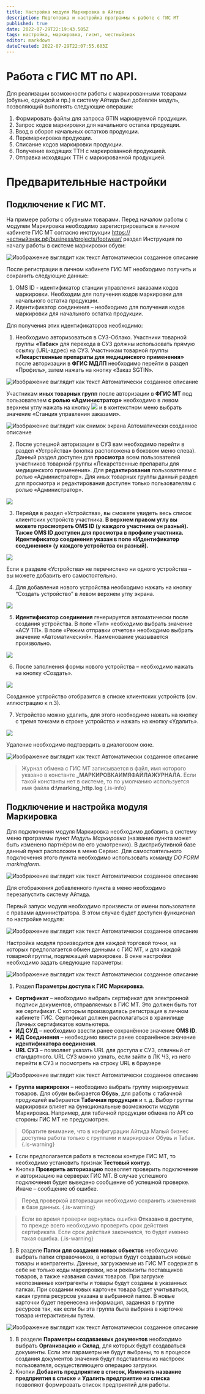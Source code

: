 ```yaml
---
title: Настройка модуля Маркировка в Айтиде
description: Подготовка и настройка программы к работе с ГИС МТ
published: true
date: 2022-07-29T22:19:43.505Z
tags: настройка, маркировка, гисмт, честныйзнак
editor: markdown
dateCreated: 2022-07-29T22:07:55.603Z
---
```


# Работа с ГИС МТ по API.

Для реализации возможности работы с маркированными товарами (обувью, одеждой и пр.) в систему Айтида был добавлен модуль, позволяющий выполнять следующие операции:

1.  Формировать файлы для запроса GTIN маркируемой продукции.
2.  Запрос кодов маркировки для начального остатка продукции.
3.  Ввод в оборот начальных остатков продукции.
4.  Перемаркировка продукции.
5.  Списание кодов маркировки продукции.
6.  Получение входящих ТТН с маркированной продукцией.
7.  Отправка исходящих ТТН с маркированной продукцией.

# Предварительные настройки

## Подключение к ГИС МТ.

На примере работы с обувными товарами. Перед началом работы с модулем Маркировка необходимо зарегистрироваться в личном кабинете ГИС МТ согласно инструкции <https://честныйзнак.рф/business/projects/footwear/> раздел Инструкция по началу работы в системе маркировки обуви:

![Изображение выглядит как текст Автоматически созданное описание](/images/marking/settings/e2e10a0821ac015d1af5952a83dcb3d9.png)

После регистрации в личном кабинете ГИС МТ необходимо получить и сохранить следующие данные:

1.  OMS ID - идентификатор станции управления заказами кодов маркировки. Необходим для получения кодов маркировки для начального остатка продукции.
2.  Идентификатор соединения – необходимо для получения кодов маркировки для начального остатка продукции.

Для получения этих идентификаторов необходимо:

1.  Необходимо авторизоваться в СУЗ-Облако. Участники товарной группы **«Табак»** для перехода в СУЗ должны использовать прямую ссылку (URL-адрес) на СУЗ. Участникам товарной группы **«Лекарственные препараты для медицинского применения»** после авторизации в **ФГИС МДЛП** необходимо перейти в раздел «Профиль», затем нажать на кнопку «Заказ SGTIN».

![Изображение выглядит как текст Автоматически созданное описание](/images/marking/settings/b8bab49f8f813c048b87a0ca3855d82d.png)

Участникам **иных товарных групп** после авторизации в **ФГИС МТ** под пользователем **с ролью «Администратор»** необходимо в левом верхнем углу нажать на кнопку ![](/images/marking/settings/f91c75fefed6a10a59b61980adc8bd9e.jpeg) и в контекстном меню выбрать значение «Станция управления заказами».

![Изображение выглядит как снимок экрана Автоматически созданное описание](/images/marking/settings/3fb333efeeb1b73015a6c465fd432b24.jpeg)

2.  После успешной авторизации в СУЗ вам необходимо перейти в раздел «Устройства» (кнопка расположена в боковом меню слева). Данный раздел доступен для **просмотра** всем пользователей участников товарной группы «Лекарственные препараты для медицинского применения». Для **редактирования** пользователям с ролью «Администратор». Для иных товарных группы данный раздел для просмотра и редактирования доступен только пользователям с ролью «Администратор».

**![](/images/marking/settings/facdaf089857bca6a05a9d3785da4e26.png)**

3.  Перейдя в раздел «Устройства», вы сможете увидеть весь список клиентских устройств участника. **В верхнем правом углу вы можете просмотреть OMS ID (у каждого участника он разный). Также OMS ID доступен для просмотра в профиле участника. Идентификатор соединения указан в поле «Идентификатор соединения» (у каждого устройства он разный).**

![](/images/marking/settings/06452d03a8bdd112979c73c0341e1418.png)

Если в разделе «Устройства» не перечислено ни одного устройства – вы можете добавить его самостоятельно.

4.  Для добавления нового устройства необходимо нажать на кнопку “Создать устройство” в левом верхнем углу экрана.

![](/images/marking/settings/59a5707a868231ceabb8944f7feccb83.png)

5.  **Идентификатор соединения** генерируется автоматически после создания устройства. В поле «Тип» необходимо выбрать значение «АСУ ТП». В поле «Режим отправки отчетов» необходимо выбрать значение «Автоматический». Наименование указывается произвольно.

![](/images/marking/settings/e03f1b60a8c5e2d469f37e9346f96235.png)

6.  После заполнения формы нового устройства – необходимо нажать на кнопку «Создать».

![](/images/marking/settings/1b5faa6935898f8132aa267089830732.png)

Созданное устройство отобразится в списке клиентских устройств (см. иллюстрацию к п.3).

7.  Устройство можно удалить, для этого необходимо нажать на кнопку с тремя точками в строке устройства и нажать на кнопку «Удалить».

![](/images/marking/settings/880cccf2e97479e7e0505376a6e8878c.png)

Удаление необходимо подтвердить в диалоговом окне.

![Изображение выглядит как текст Автоматически созданное описание](/images/marking/settings/7626938f0309a2c035685f71e7fdd9f9.png)

>   Журнал обмена с ГИС МТ записывается в файл, имя которого указано в константе **_МАРКИРОВКАИМЯФАЙЛАЖУРНАЛА**. Если такой константы нет в системе, то по умолчанию используется имя файла **d:\\marking_http.log**
{.is-info}


## Подключение и настройка модуля Маркировка

Для подключения модуля Маркировка необходимо добавить в систему меню программы пункт *Модуль Маркировка* (название пункта может быть изменено партнёром по его усмотрению). В дистрибутивной базе данный пункт расположен в меню Сервис. Для самостоятельного подключения этого пункта необходимо использовать команду *DO FORM markingform*.

![Изображение выглядит как текст Автоматически созданное описание](/images/marking/settings/4c13676dcee7296633a56561f2643aa2.png)

Для отображения добавленного пункта в меню необходимо перезапустить систему Айтида.

Первый запуск модуля необходимо произвести от имени пользователя с правами администратора. В этом случае будет доступен функционал по настройке модуля:

![Изображение выглядит как текст Автоматически созданное описание](/images/marking/settings/33a0be4a7d634d25d45c6181fcb79310.png)

Настройка модуля производится для каждой торговой точки, на которых предполагается обмен данными с ГИС МТ, и для каждой товарной группы, подлежащей маркировке. В окне настройки необходимо задать следующие параметры:

![Изображение выглядит как текст Автоматически созданное описание](/images/marking/settings/cd20f6ba4664b56a4088b18ca4612ea2.png)

1.  Раздел **Параметры доступа к ГИС Маркировка**.
-   **Сертификат** – необходимо выбрать сертификат для электронной подписи документов, отправляемых в ГИС МТ. Это должен быть тот же сертификат. С которым производилась регистрация в личном кабинете ГИС. Сертификат должен располагаться в хранилище Личных сертификатов компьютера.
-   **ИД СУД** – необходимо ввести ранее сохранённое значение **OMS ID**.
-   **ИД Соединения** – необходимо ввести ранее сохранённое значение **идентификатора соединения**.
-   **URL СУЗ** – позволяет указать URL для доступа к СУЗ, отличный от стандартного. URL СУЗ можно узнать, если зайти в ЛК ЧЗ, из него перейти в СУЗ и посмотреть на строку URL в браузере

![Изображение выглядит как текст Автоматически созданное описание](/images/marking/settings/1325dc4ab828686591cbf510ec5f5a38.png)

-   **Группа маркировки** – необходимо выбрать группу маркируемых товаров. Для обуви выбирается **Обувь**, для работы с табачной продукцией выбирается **Табачная** **продукция** и т. д. Выбор группы маркировки влияет на функциональные возможности модуля Маркировка. Например, для табачной продукции обмена по API со стороны ГИС МТ не предусмотрен.

> Обратите внимание, что в конфигурации Айтида Малый бизнес доступна работа только с группами и маркировки Обувь и Табак.
{.is-warning}

-   Если предполагается работа в тестовом контуре ГИС МТ, то необходимо установить признак **Тестовый контур**.
-   Кнопка **Проверить авторизацию** позволяет проверить подключение и авторизацию на серверах ГИС МТ. В случае успешного подключения будет выведено сообщение об успешной проверке. Иначе – сообщение об ошибке.

>   Перед проверкой авторизации необходимо сохранить изменения в базе данных.
{.is-warning}


>   Если во время проверки вернулась ошибка **Отказано в доступе**, то прежде всего необходимо проверить срок действия сертификата. Если срок действия закончился, то будет именно такая ошибка.
{.is-warning}


1.  В разделе **Папки** **для создания новых объектов** необходимо выбрать папки справочников, в которых будут создаваться новые товары и контрагенты. Данные, загружаемые из ГИС МТ содержат в себе не только коды маркировки, но и реквизиты поставщиков товаров, а также названия самих товаров. При загрузке неопознанные контрагенты и товары будут созданы в указанных папках. При создании новых карточек товара будет учитываться, какая группа ресурсов указана в выбранной папке. В новые карточки будет перенесена информация, заданная в группе ресурсов так, как если бы эта группа была выбрана в карточке товара интерактивным путем.

![Изображение выглядит как текст Автоматически созданное описание](/images/marking/settings/a0904e616fca46ceb1881b1a85942cbb.png)

1.  В разделе **Параметры создаваемых документов** необходимо выбрать **Организацию** и **Склад**, для которых будут создаваться документы. Если эти параметры не будут выбраны, то в процессе создания документов значения будут подставлены из настроек пользователя, осуществляющего операцию загрузки.
2.  Кнопки **Добавить предприятие в список, Изменить название предприятия в списке** и **Удалить предприятие из списка** позволяют формировать список предприятий для работы.
